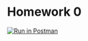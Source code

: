 # Homework 0


[![Run in Postman](https://run.pstmn.io/button.svg)](https://app.getpostman.com/run-collection/395adaabbc14eeba8d9b?action=collection%2Fimport)
